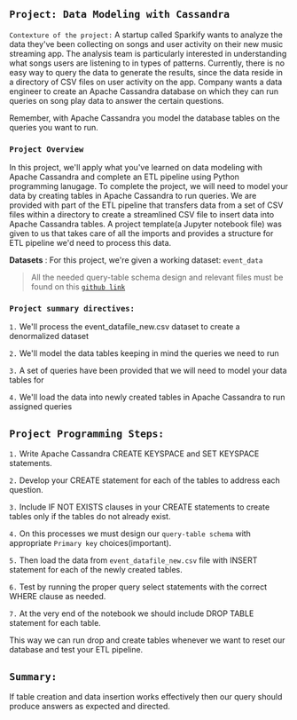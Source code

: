 
## `Project: Data Modeling with Cassandra`

`Contexture of the project:` A startup called Sparkify wants to analyze the data they've been collecting on songs and user activity on their new music streaming app. The analysis team is particularly interested in understanding what songs users are listening to in types of patterns. Currently, there is no easy way to query the data to generate the results, since the data reside in a directory of CSV files on user activity on the app. Company wants a data engineer to create an Apache Cassandra database on which they can run queries on song play data to answer the certain questions.

Remember, with Apache Cassandra you model the database tables on the queries you want to run.

### `Project Overview`
In this project, we'll apply what you've learned on data modeling with Apache Cassandra and complete an ETL pipeline using Python programming lanugage. To complete the project, we will need to model your data by creating tables in Apache Cassandra to run queries. We are provided with part of the ETL pipeline that transfers data from a set of CSV files within a directory to create a streamlined CSV file to insert data into Apache Cassandra tables. A project template(a Jupyter notebook file) was given to us that takes care of all the imports and provides a structure for ETL pipeline we'd need to process this data.

**Datasets** : For this project, we're given a working dataset: `event_data`
> All the needed query-table schema design and relevant files must be found on this [`github link`](https://github.com/farhadkpx/DEND-Data-Engneering-Nano-Degree-/tree/main/Data-Modeling-with-Postgres)

### `Project summary directives:`
`1.` We'll process the event_datafile_new.csv dataset to create a denormalized dataset

`2.` We'll model the data tables keeping in mind the queries we need to run

`3.` A set of queries have been provided that we will need to model your data tables for

`4.` We'll load the data into newly created tables in Apache Cassandra to run assigned queries

## `Project Programming Steps:`
`1.` Write Apache Cassandra CREATE KEYSPACE and SET KEYSPACE statements.

`2.` Develop your CREATE statement for each of the tables to address each question.

`3.` Include IF NOT EXISTS clauses in your CREATE statements to create tables only if the tables do not already exist. 

`4.` On this processes we must design our `query-table schema` with appropriate `Primary key` choices(important).

`5.` Then load the data from `event_datafile_new.csv` file with INSERT statement for each of the newly created tables.

`6.` Test by running the proper query select statements with the correct WHERE clause as needed.

`7.` At the very end of the notebook we should include DROP TABLE statement for each table.

This way we can run drop and create tables whenever we want to reset our database and test your ETL pipeline.


## `Summary: `
If table creation and data insertion works effectively then our query should produce answers as expected and directed.

